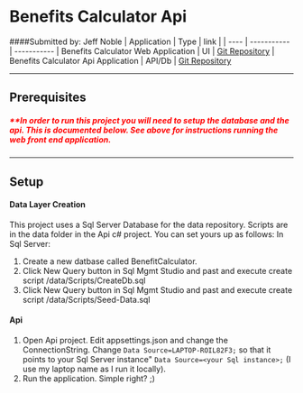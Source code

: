# Benefits Calculator Api

####Submitted by: Jeff Noble
| Application | Type | link |
| ---- | ----------- | -----------
| Benefits Calculator Web Application | UI | [Git Repository](https://github.com/NobleCauseCode/BenefitsCalculator.www)
| Benefits Calculator Api Application | API/Db | [Git Repository](https://github.com/NobleCauseCode/BenefitsCalculator.Api)

---

## Prerequisites

##### <span style="color:red">\*\*In order to run this project you will need to setup the database and the api. This is documented below. See above for instructions running the web front end application.</span>

---

## Setup

#### Data Layer Creation

This project uses a Sql Server Database for the data repository.
Scripts are in the data folder in the Api c# project.
You can set yours up as follows:
In Sql Server:

1. Create a new datbase called BenefitCalculator.
2. Click New Query button in Sql Mgmt Studio and past and execute create script /data/Scripts/CreateDb.sql
3. Click New Query button in Sql Mgmt Studio and past and execute create script /data/Scripts/Seed-Data.sql

#### Api

1. Open Api project. Edit appsettings.json and change the ConnectionString. Change `Data Source=LAPTOP-ROIL82F3;` so that it points to your Sql Server instance" `Data Source=<your Sql instance>;` (I use my laptop name as I run it locally).
2. Run the application. Simple right? ;)
